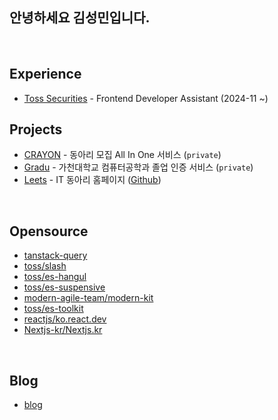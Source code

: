 ## 안녕하세요 김성민입니다.

<br/>

## Experience

- [Toss Securities](https://corp.tossinvest.com/ko) - Frontend Developer Assistant (2024-11 ~)

## Projects

- [CRAYON](https://www.crayon.land/) - 동아리 모집 All In One 서비스 (`private`)
- [Gradu](http://gradu.gachon.ac.kr) - 가천대학교 컴퓨터공학과 졸업 인증 서비스 (`private`)
- [Leets](https://www.leets.land) - IT 동아리 홈페이지 ([Github](https://github.com/Leets-Official/Leets-FE))

<br/>

## Opensource

- [tanstack-query](https://github.com/TanStack/query/pulls?q=involves:collection50)
- [toss/slash](https://github.com/toss/slash/pulls?q=involves%3Acollection50)
- [toss/es-hangul](https://github.com/toss/es-hangul/pulls?q=involves%3Acollection50)
- [toss/es-suspensive](https://github.com/toss/suspensive/pulls?q=involves%3Acollection50)
- [modern-agile-team/modern-kit](https://github.com/modern-agile-team/modern-kit/pulls?q=involves%3Acollection50)
- [toss/es-toolkit](https://github.com/toss/es-toolkit/pulls?q=involves%3Acollection50)
- [reactjs/ko.react.dev](https://github.com/reactjs/ko.react.dev/pulls?q=is%3Apr+author%3ACollection50+is%3Aclosed)
- [Nextjs-kr/Nextjs.kr](https://github.com/Nextjs-kr/Nextjs.kr/pulls?q=is%3Apr+author%3ACollection50+is%3Aclosed)

<br/> 

## Blog

- [blog](https://whenever.crayon.land/)
